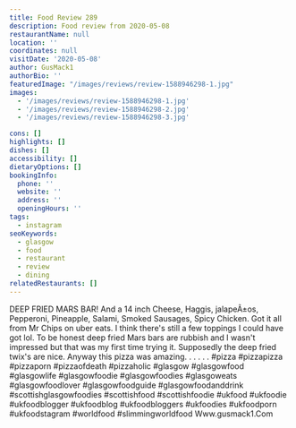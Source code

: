 ```yaml
---
title: Food Review 289
description: Food review from 2020-05-08
restaurantName: null
location: ''
coordinates: null
visitDate: '2020-05-08'
author: GusMack1
authorBio: ''
featuredImage: "/images/reviews/review-1588946298-1.jpg"
images:
  - '/images/reviews/review-1588946298-1.jpg'
  - '/images/reviews/review-1588946298-2.jpg'
  - '/images/reviews/review-1588946298-3.jpg'

cons: []
highlights: []
dishes: []
accessibility: []
dietaryOptions: []
bookingInfo:
  phone: ''
  website: ''
  address: ''
  openingHours: ''
tags:
  - instagram
seoKeywords:
  - glasgow
  - food
  - restaurant
  - review
  - dining
relatedRestaurants: []
---
```

DEEP FRIED MARS BAR! And a 14 inch Cheese, Haggis,	jalapeÃ±os, Pepperoni, Pineapple, Salami, Smoked Sausages, Spicy Chicken. Got it all from Mr Chips on uber eats. I think there's still a few toppings I could have got lol. To be honest deep fried Mars bars are rubbish and I wasn't impressed but that was my first time trying it. Supposedly the deep fried twix's are nice. Anyway this pizza was amazing.
.
.
.
.
.
#pizza #pizzapizza #pizzaporn #pizzaofdeath #pizzaholic #glasgow #glasgowfood #glasgowlife #glasgowfoodie #glasgowfoodies #glasgoweats #glasgowfoodlover #glasgowfoodguide #glasgowfoodanddrink #scottishglasgowfoodies #scottishfood #scottishfoodie #ukfood #ukfoodie #ukfoodblogger #ukfoodblog #ukfoodbloggers #ukfoodies #ukfoodporn #ukfoodstagram #worldfood #slimmingworldfood
Www.gusmack1.Com
